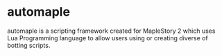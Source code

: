 # automaple 

automaple is a scripting framework created for MapleStory 2 which uses Lua Programming language to allow users using or creating diverse of botting scripts.
